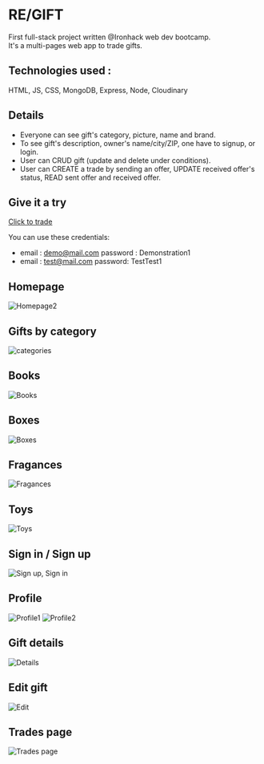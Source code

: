 # RE/GIFT
First full-stack project written @Ironhack web dev bootcamp.<br>
It's a multi-pages web app to trade gifts.

## <b>Technologies used</b> : 
HTML, JS, CSS, MongoDB, Express, Node, Cloudinary

## Details
* Everyone can see gift's category, picture, name and brand.
* To see gift's description, owner's name/city/ZIP, one have to signup, or login.
* User can CRUD gift (update and delete under conditions).
* User can CREATE a trade by sending an offer, UPDATE received offer's status, READ sent offer and received offer.

## Give it a try 
<a href="https://re-gift.herokuapp.com/">Click to trade</a>

You can use these credentials: 
* email : demo@mail.com   password : Demonstration1
* email : test@mail.com   password: TestTest1

## Homepage
![Homepage2](https://user-images.githubusercontent.com/87827626/159175054-50624f30-91f5-4140-9e52-5b620105630c.png)

## Gifts by category
![categories](https://user-images.githubusercontent.com/87827626/159175358-7dda5109-c7da-4346-8825-bab363e792db.png)

## Books
![Books](https://user-images.githubusercontent.com/87827626/159175381-ac2d9468-708e-47f7-b882-f22daf9b9b76.png)

## Boxes
![Boxes](https://user-images.githubusercontent.com/87827626/159175657-d25b42f4-c84e-49fb-8215-eced4e5e9558.png)

## Fragances
![Fragances](https://user-images.githubusercontent.com/87827626/159175717-67237d6e-b59f-44f0-9758-61430e4f54ca.png)

## Toys
![Toys](https://user-images.githubusercontent.com/87827626/159175809-7d5c5a6d-6a68-4432-a848-e7f900037754.png)

## Sign in / Sign up
![Sign up, Sign in](https://user-images.githubusercontent.com/87827626/159175991-a7ea0529-20e3-4085-8cc7-86cbd4449ad4.png)

## Profile
![Profile1](https://user-images.githubusercontent.com/87827626/159176239-b535103d-6f45-4b3f-90fe-eecd3dce860d.png)
![Profile2](https://user-images.githubusercontent.com/87827626/159176242-ec0a3d59-fe66-4e3c-806d-a3b0cf03ca53.png)

## Gift details
![Details](https://user-images.githubusercontent.com/87827626/159176307-392c848e-18a3-4d1c-b9fb-b94d7bd80db7.png)

## Edit gift
![Edit](https://user-images.githubusercontent.com/87827626/159176344-a27d5d4b-96d9-4060-9853-ac9c8724e1d6.png)

## Trades page
![Trades page](https://user-images.githubusercontent.com/87827626/159176401-c2fca3d2-6de9-4245-ae08-936dfd8b79f3.png)


